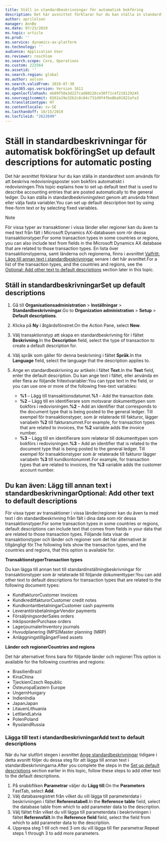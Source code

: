 ```yaml
---
title: Ställ in standardbeskrivningar för automatisk bokföring
description: Det här avsnittet förklarar hur du kan ställa in standardtext som används för att beskriva redovisningsposter som bokförs automatiskt i redovisningen. Du kan ställa in standardbeskrivningstext genom att använda fritext eller välja fasta variabler.
author: aprilolson
manager: AnnBe
ms.date: 07/23/2019
ms.topic: article
ms.prod: ''
ms.service: dynamics-ax-platform
ms.technology: ''
audience: Application User
ms.reviewer: roschlom
ms.search.scope: Core, Operations
ms.custom: 222564
ms.assetid: ''
ms.search.region: global
ms.author: aolson
ms.search.validFrom: 2019-07-30
ms.dyn365.ops.version: Version 1611
ms.openlocfilehash: eb89f50a3d227cad80226ce30f71c4f210129245
ms.sourcegitcommit: 0262a19e32b2c0c84c731d9f4fbe8ba91822afa3
ms.translationtype: HT
ms.contentlocale: sv-SE
ms.lasthandoff: 10/15/2019
ms.locfileid: "2622699"
---
```

# <a name="set-up-default-descriptions-for-automatic-posting"></a><span data-ttu-id="265f4-104">Ställ in standardbeskrivningar för automatisk bokföring</span><span class="sxs-lookup"><span data-stu-id="265f4-104">Set up default descriptions for automatic posting</span></span>

<span data-ttu-id="265f4-105">Det här avsnittet förklarar hur du kan ställa in standardtext som används för att beskriva redovisningsposter som bokförs automatiskt i redovisningen.</span><span class="sxs-lookup"><span data-stu-id="265f4-105">This topic explains how to set up default text that is used to describe accounting entries that are posted automatically to the general ledger.</span></span> <span data-ttu-id="265f4-106">Du kan ställa in standardbeskrivningstext genom att använda fritext eller välja fasta variabler.</span><span class="sxs-lookup"><span data-stu-id="265f4-106">You can set up default description text by using free-form text or by selecting fixed variables.</span></span>

> [!NOTE]
> <span data-ttu-id="265f4-107">För vissa typer av transaktioner i vissa länder eller regioner kan du även ta med text från fält i Microsoft Dynamics AX-databasen som rör dessa transaktionstyper.</span><span class="sxs-lookup"><span data-stu-id="265f4-107">For some transaction types in some countries or regions, you can also include text from fields in the Microsoft Dynamics AX database that are related to those transaction types.</span></span> <span data-ttu-id="265f4-108">En lista över transaktionstyperna, samt länderna och regionerna, finns i avsnittet [Valfritt: Lägg till annan text i standardbeskrivningar](#optional-add-other-text-to-default-descriptions) senare i det här avsnittet.</span><span class="sxs-lookup"><span data-stu-id="265f4-108">For a list of the transaction types, and the countries and regions, see the [Optional: Add other text to default descriptions](#optional-add-other-text-to-default-descriptions) section later in this topic.</span></span>

## <a name="set-up-default-descriptions"></a><span data-ttu-id="265f4-109">Ställ in standardbeskrivningar</span><span class="sxs-lookup"><span data-stu-id="265f4-109">Set up default descriptions</span></span>

1. <span data-ttu-id="265f4-110">Gå till **Organisationsadministration** \> **Inställningar** \> **Standardbeskrivningar**.</span><span class="sxs-lookup"><span data-stu-id="265f4-110">Go to **Organization administration** \> **Setup** \> **Default descriptions**.</span></span>
2. <span data-ttu-id="265f4-111">Klicka på **Ny** i åtgärdsfönstret.</span><span class="sxs-lookup"><span data-stu-id="265f4-111">On the Action Pane, select **New**.</span></span>
3. <span data-ttu-id="265f4-112">Välj transaktionstyp att skapa en standardbeskrivning för i fältet **Beskrivning**.</span><span class="sxs-lookup"><span data-stu-id="265f4-112">In the **Description** field, select the type of transaction to create a default description for.</span></span>
4. <span data-ttu-id="265f4-113">Välj språk som gäller för denna beskrivning i fältet **Språk**.</span><span class="sxs-lookup"><span data-stu-id="265f4-113">In the **Language** field, select the language that the description applies to.</span></span>
5. <span data-ttu-id="265f4-114">Ange en standardbeskrivning av artikeln i fältet **Text**.</span><span class="sxs-lookup"><span data-stu-id="265f4-114">In the **Text** field, enter the default description.</span></span> <span data-ttu-id="265f4-115">Du kan ange text i fältet, eller använda en eller flera av följande fritextvariabler:</span><span class="sxs-lookup"><span data-stu-id="265f4-115">You can type text in the field, or you can use one or more of the following free-text variables:</span></span>

    - <span data-ttu-id="265f4-116">**%1** – Lägg till transaktionsdatumet.</span><span class="sxs-lookup"><span data-stu-id="265f4-116">**%1** – Add the transaction date.</span></span>
    - <span data-ttu-id="265f4-117">**%2** – Lägg till en identifierare som motsvarar dokumenttypen som bokförs i redovisningen.</span><span class="sxs-lookup"><span data-stu-id="265f4-117">**%2** – Add an identifier that corresponds to the document type that is being posted to the general ledger.</span></span> <span data-ttu-id="265f4-118">Till exempel för transaktionstyper, som är relaterade till fakturor, lägger variabeln **%2** till fakturanumret.</span><span class="sxs-lookup"><span data-stu-id="265f4-118">For example, for transaction types that are related to invoices, the **%2** variable adds the invoice number.</span></span>
    - <span data-ttu-id="265f4-119">**%3** – Lägg till en identifierare som relaterar till dokumenttypen som bokförs i redovisningen.</span><span class="sxs-lookup"><span data-stu-id="265f4-119">**%3** – Add an identifier that is related to the document type that is being posted to the general ledger.</span></span> <span data-ttu-id="265f4-120">Till exempel för transaktionstyper som är relaterade till fakturor lägger variabeln **%3** till kundkontonumret.</span><span class="sxs-lookup"><span data-stu-id="265f4-120">For example, for transaction types that are related to invoices, the **%3** variable adds the customer account number.</span></span>

## <a name="optional-add-other-text-to-default-descriptions"></a><span data-ttu-id="265f4-121">Du kan även: Lägg till annan text i standardbeskrivningar</span><span class="sxs-lookup"><span data-stu-id="265f4-121">Optional: Add other text to default descriptions</span></span>

<span data-ttu-id="265f4-122">För vissa typer av transaktioner i vissa länder/regioner kan du även ta med text i din standardbeskrivning från fält i dina data som rör dessa transaktionstyper.</span><span class="sxs-lookup"><span data-stu-id="265f4-122">For some transaction types in some countries or regions, default descriptions can include text that comes from fields in your data that are related to those transaction types.</span></span> <span data-ttu-id="265f4-123">Följande lista visar de transaktionstyper och länder och regioner som det här alternativet är tillgängligt för.</span><span class="sxs-lookup"><span data-stu-id="265f4-123">The following lists show the transaction types, and the countries and regions, that this option is available for.</span></span>

<span data-ttu-id="265f4-124">**Transaktionstyper**</span><span class="sxs-lookup"><span data-stu-id="265f4-124">**Transaction types**</span></span>

<span data-ttu-id="265f4-125">Du kan lägga till annan text till standardinställningbeskrivningar för transaktionstyper som är relaterade till följande dokumenttyper:</span><span class="sxs-lookup"><span data-stu-id="265f4-125">You can add other text to default descriptions for transaction types that are related to the following document types:</span></span>

- <span data-ttu-id="265f4-126">Kundfakturor</span><span class="sxs-lookup"><span data-stu-id="265f4-126">Customer invoices</span></span>
- <span data-ttu-id="265f4-127">Kundkreditfakturor</span><span class="sxs-lookup"><span data-stu-id="265f4-127">Customer credit notes</span></span>
- <span data-ttu-id="265f4-128">Kundkontantbetalningar</span><span class="sxs-lookup"><span data-stu-id="265f4-128">Customer cash payments</span></span>
- <span data-ttu-id="265f4-129">Leverantörsbetalningar</span><span class="sxs-lookup"><span data-stu-id="265f4-129">Vendor payments</span></span>
- <span data-ttu-id="265f4-130">Försäljningsorder</span><span class="sxs-lookup"><span data-stu-id="265f4-130">Sales orders</span></span>
- <span data-ttu-id="265f4-131">Inköpsorder</span><span class="sxs-lookup"><span data-stu-id="265f4-131">Purchase orders</span></span>
- <span data-ttu-id="265f4-132">Lagerjournaler</span><span class="sxs-lookup"><span data-stu-id="265f4-132">Inventory journals</span></span>
- <span data-ttu-id="265f4-133">Huvudplanering (MPS)</span><span class="sxs-lookup"><span data-stu-id="265f4-133">Master planning (MRP)</span></span>
- <span data-ttu-id="265f4-134">Anläggningstillgångar</span><span class="sxs-lookup"><span data-stu-id="265f4-134">Fixed assets</span></span>

<span data-ttu-id="265f4-135">**Länder och regioner**</span><span class="sxs-lookup"><span data-stu-id="265f4-135">**Countries and regions**</span></span>

<span data-ttu-id="265f4-136">Det här alternativet finns bara för följande länder och regioner:</span><span class="sxs-lookup"><span data-stu-id="265f4-136">This option is available for the following countries and regions:</span></span>

- <span data-ttu-id="265f4-137">Brasilien</span><span class="sxs-lookup"><span data-stu-id="265f4-137">Brazil</span></span>
- <span data-ttu-id="265f4-138">Kina</span><span class="sxs-lookup"><span data-stu-id="265f4-138">China</span></span>
- <span data-ttu-id="265f4-139">Tjeckien</span><span class="sxs-lookup"><span data-stu-id="265f4-139">Czech Republic</span></span>
- <span data-ttu-id="265f4-140">Östeuropa</span><span class="sxs-lookup"><span data-stu-id="265f4-140">Eastern Europe</span></span>
- <span data-ttu-id="265f4-141">Ungern</span><span class="sxs-lookup"><span data-stu-id="265f4-141">Hungary</span></span>
- <span data-ttu-id="265f4-142">Indien</span><span class="sxs-lookup"><span data-stu-id="265f4-142">India</span></span>
- <span data-ttu-id="265f4-143">Japan</span><span class="sxs-lookup"><span data-stu-id="265f4-143">Japan</span></span>
- <span data-ttu-id="265f4-144">Litauen</span><span class="sxs-lookup"><span data-stu-id="265f4-144">Lithuania</span></span>
- <span data-ttu-id="265f4-145">Lettland</span><span class="sxs-lookup"><span data-stu-id="265f4-145">Latvia</span></span>
- <span data-ttu-id="265f4-146">Polen</span><span class="sxs-lookup"><span data-stu-id="265f4-146">Poland</span></span>
- <span data-ttu-id="265f4-147">Ryssland</span><span class="sxs-lookup"><span data-stu-id="265f4-147">Russia</span></span>

### <a name="add-text-to-default-descriptions"></a><span data-ttu-id="265f4-148">Lägga till text i standardbeskrivningar</span><span class="sxs-lookup"><span data-stu-id="265f4-148">Add text to default descriptions</span></span>

<span data-ttu-id="265f4-149">När du har slutfört stegen i avsnittet [Ange standardbeskrivningar](#set-up-default-descriptions) tidigare i detta avsnitt följer du dessa steg för att lägga till annan text i standardbeskrivningarna.</span><span class="sxs-lookup"><span data-stu-id="265f4-149">After you complete the steps in the [Set up default descriptions](#set-up-default-descriptions) section earlier in this topic, follow these steps to add other text to the default descriptions.</span></span>

1. <span data-ttu-id="265f4-150">På snabbfliken **Parametrar** väljer du **Lägg till**.</span><span class="sxs-lookup"><span data-stu-id="265f4-150">On the **Parameters** FastTab, select **Add**.</span></span>
2. <span data-ttu-id="265f4-151">Välj databasregistret från vilket du vill lägga till parameterdata i beskrivningen i fältet **Referenstabell**.</span><span class="sxs-lookup"><span data-stu-id="265f4-151">In the **Reference table** field, select the database table from which to add parameter data to the description.</span></span>
3. <span data-ttu-id="265f4-152">Välj fältet från vilket du vill lägga till parameterdata i beskrivningen i fältet **Referensfält**.</span><span class="sxs-lookup"><span data-stu-id="265f4-152">In the **Reference field** field, select the field from which to add parameter data to the description.</span></span>
4. <span data-ttu-id="265f4-153">Upprepa steg 1 till och med 3 om du vill lägga till fler parametrar.</span><span class="sxs-lookup"><span data-stu-id="265f4-153">Repeat steps 1 through 3 to add more parameters.</span></span>
